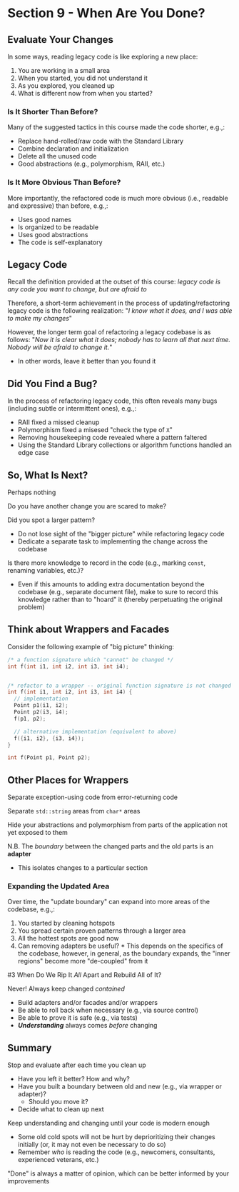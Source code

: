 # Section 9 - When Are You Done?

## Evaluate Your Changes

In some ways, reading legacy code is like exploring a new place:
  1. You are working in a small area
  2. When you started, you did not understand it
  3. As you explored, you cleaned up
  4. What is different now from when you started?

### Is It Shorter Than Before?

Many of the suggested tactics in this course made the code shorter, e.g.,:
  * Replace hand-rolled/raw code with the Standard Library
  * Combine declaration and initialization
  * Delete all the unused code
  * Good abstractions (e.g., polymorphism, RAII, etc.)

### Is It More Obvious Than Before?

More importantly, the refactored code is much more obvious (i.e., readable and expressive) than before, e.g.,:
  * Uses good names
  * Is organized to be readable
  * Uses good abstractions
  * The code is self-explanatory

## Legacy Code

Recall the definition provided at the outset of this course: *legacy code is any code you want to change, but are afraid to*

Therefore, a short-term achievement in the process of updating/refactoring legacy code is the following realization: "*I know what it does, and I was able to make my changes*"

However, the longer term goal of refactoring a legacy codebase is as follows: "*Now it is clear what it does; nobody has to learn all that next time. Nobody will be afraid to change it.*"
  * In other words, leave it better than you found it

## Did You Find a Bug?

In the process of refactoring legacy code, this often reveals many bugs (including subtle or intermittent ones), e.g.,:
  * RAII fixed a missed cleanup
  * Polymorphism fixed a misesed "check the type of `X`"
  * Removing housekeeping code revealed where a pattern faltered
  * Using the Standard Library collections or algorithm functions handled an edge case

## So, What Is Next?

Perhaps nothing

Do you have another change you are scared to make?

Did you spot a larger pattern?
  * Do not lose sight of the "bigger picture" while refactoring legacy code
  * Dedicate a separate task to implementing the change across the codebase

Is there more knowledge to record in the code (e.g., marking `const`, renaming variables, etc.)?
  * Even if this amounts to adding extra documentation beyond the codebase (e.g., separate document file), make to sure to record this knowledge rather than to "hoard" it (thereby perpetuating the original problem)

## Think about Wrappers and Facades

Consider the following example of "big picture" thinking:
```cpp
/* a function signature which "cannot" be changed */
int f(int i1, int i2, int i3, int i4);


/* refactor to a wrapper -- original function signature is not changed */
int f(int i1, int i2, int i3, int i4) {
  // implementation
  Point p1(i1, i2);
  Point p2(i3, i4);
  f(p1, p2);

  // alternative implementation (equivalent to above)
  f({i1, i2}, {i3, i4});
}

int f(Point p1, Point p2);
```

## Other Places for Wrappers

Separate exception-using code from error-returning code

Separate `std::string` areas from `char*` areas

Hide your abstractions and polymorphism from parts of the application not yet exposed to them

N.B. The *boundary* between the changed parts and the old parts is an **adapter**
  * This isolates changes to a particular section

### Expanding the Updated Area

Over time, the "update boundary" can expand into more areas of the codebase, e.g.,:
  1. You started by cleaning hotspots
  2. You spread certain proven patterns through a larger area
  3. All the hottest spots are good now
  4. Can removing adapters be useful?
    * This depends on the specifics of the codebase, however, in general, as the boundary expands, the "inner regions" become more "de-coupled" from it

#3 When Do We Rip It *All* Apart and Rebuild All of It?

Never! Always keep changed *contained*
  * Build adapters and/or facades and/or wrappers
  * Be able to roll back when necessary (e.g., via source control)
  * Be able to prove it is safe (e.g., via tests)
  * ***Understanding*** always comes *before* changing

## Summary

Stop and evaluate after each time you clean up
  * Have you left it better? How and why?
  * Have you built a boundary between old and new (e.g., via wrapper or adapter)?
    * Should you move it?
  * Decide what to clean up next

Keep understanding and changing until your code is modern enough
  * Some old cold spots will not be hurt by deprioritizing their changes initially (or, it may not even be necessary to do so)
  * Remember *who* is reading the code (e.g., newcomers, consultants, experienced veterans, etc.)

"Done" is always a matter of opinion, which can be better informed by your improvements

